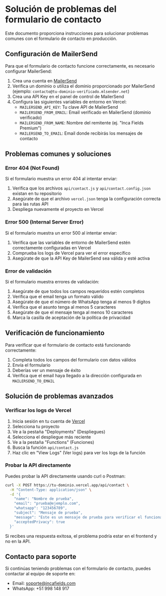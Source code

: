 # Solución de problemas del formulario de contacto

Este documento proporciona instrucciones para solucionar problemas comunes con el formulario de contacto en producción.

## Configuración de MailerSend

Para que el formulario de contacto funcione correctamente, es necesario configurar MailerSend:

1. Crea una cuenta en [MailerSend](https://www.mailersend.com/)
2. Verifica un dominio o utiliza el dominio proporcionado por MailerSend (ejemplo: `contacto@tu-dominio-verificado.mlsender.net`)
3. Crea una API Key en el panel de control de MailerSend
4. Configura las siguientes variables de entorno en Vercel:
   - `MAILERSEND_API_KEY`: Tu clave API de MailerSend
   - `MAILERSEND_FROM_EMAIL`: Email verificado en MailerSend (dominio verificado)
   - `MAILERSEND_FROM_NAME`: Nombre del remitente (ej. "Inca Fields Premium")
   - `MAILERSEND_TO_EMAIL`: Email donde recibirás los mensajes de contacto

## Problemas comunes y soluciones

### Error 404 (Not Found)

Si el formulario muestra un error 404 al intentar enviar:

1. Verifica que los archivos `api/contact.js` y `api/contact.config.json` existan en tu repositorio
2. Asegúrate de que el archivo `vercel.json` tenga la configuración correcta para las rutas API
3. Despliega nuevamente el proyecto en Vercel

### Error 500 (Internal Server Error)

Si el formulario muestra un error 500 al intentar enviar:

1. Verifica que las variables de entorno de MailerSend estén correctamente configuradas en Vercel
2. Comprueba los logs de Vercel para ver el error específico
3. Asegúrate de que la API Key de MailerSend sea válida y esté activa

### Error de validación

Si el formulario muestra errores de validación:

1. Asegúrate de que todos los campos requeridos estén completos
2. Verifica que el email tenga un formato válido
3. Asegúrate de que el número de WhatsApp tenga al menos 9 dígitos
4. Verifica que el asunto tenga al menos 5 caracteres
5. Asegúrate de que el mensaje tenga al menos 10 caracteres
6. Marca la casilla de aceptación de la política de privacidad

## Verificación de funcionamiento

Para verificar que el formulario de contacto está funcionando correctamente:

1. Completa todos los campos del formulario con datos válidos
2. Envía el formulario
3. Deberías ver un mensaje de éxito
4. Verifica que el email haya llegado a la dirección configurada en `MAILERSEND_TO_EMAIL`

## Solución de problemas avanzados

### Verificar los logs de Vercel

1. Inicia sesión en tu cuenta de [Vercel](https://vercel.com)
2. Selecciona tu proyecto
3. Ve a la pestaña "Deployments" (Despliegues)
4. Selecciona el despliegue más reciente
5. Ve a la pestaña "Functions" (Funciones)
6. Busca la función `api/contact.js`
7. Haz clic en "View Logs" (Ver logs) para ver los logs de la función

### Probar la API directamente

Puedes probar la API directamente usando curl o Postman:

```bash
curl -X POST https://tu-dominio.vercel.app/api/contact \
  -H "Content-Type: application/json" \
  -d '{
    "name": "Nombre de prueba",
    "email": "prueba@ejemplo.com",
    "whatsapp": "123456789",
    "subject": "Mensaje de prueba",
    "message": "Este es un mensaje de prueba para verificar el funcionamiento del formulario de contacto.",
    "acceptedPrivacy": true
  }'
```

Si recibes una respuesta exitosa, el problema podría estar en el frontend y no en la API.

## Contacto para soporte

Si continúas teniendo problemas con el formulario de contacto, puedes contactar al equipo de soporte en:

- Email: soporte@incafields.com
- WhatsApp: +51 998 148 917
